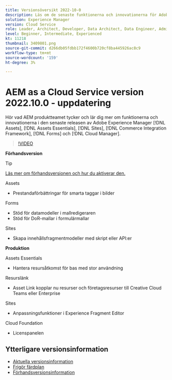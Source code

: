 ```yaml
---
title: Versionsöversikt 2022-10-0
description: Läs om de senaste funktionerna och innovationerna för Adobe Experience Manager 2022-10-0 [!DNL Assets Essentials], [!DNL Sites], [!DNL Screens], [!DNL Forms] och [!DNL Cloud Foundation].
solution: Experience Manager
version: Cloud Service
role: Leader, Architect, Developer, Data Architect, Data Engineer, Admin, User
level: Beginner, Intermediate, Experienced
kt: 11218
thumbnail: 3409801.png
source-git-commit: d266db05fdbb172f4600b720cf8ba445926ac8c9
workflow-type: tm+mt
source-wordcount: '159'
ht-degree: 3%

---
```


# AEM as a Cloud Service version 2022.10.0 - uppdatering

Hör vad AEM produktteamet tycker och lär dig mer om funktionerna och innovationerna i den senaste releasen av Adobe Experience Manager [!DNL Assets], [!DNL Assets Essentials], [!DNL Sites], [!DNL Commerce Integration Framework], [!DNL Forms] och [!DNL Cloud Manager].

>[!VIDEO](https://video.tv.adobe.com/v/3409801/?quality=12&learn=on)

**Förhandsversion**

>[!TIP]
>
>[Läs mer om förhandsversionen och hur du aktiverar den.](https://experienceleague.adobe.com/docs/experience-manager-cloud-service/content/release-notes/prerelease.html)

Assets

* Prestandaförbättringar för smarta taggar i bilder

Forms

* Stöd för datamodeller i mallredigeraren
* Stöd för DoR-mallar i formulärmallar

Sites

* Skapa innehållsfragmentmodeller med skript eller API:er

**Produktion**

Assets Essentials

* Hantera resursåtkomst för bas med stor användning

Resurslänk

* Asset Link kopplar nu resurser och företagsresurser till Creative Cloud Teams eller Enterprise

Sites

* Anpassningsfunktioner i Experience Fragment Editor

Cloud Foundation

* Licenspanelen

<!-- Have questions about the release?  Discuss the release in [Experience League Communities](https://adobe.ly/3paYDAo) -->

## Ytterligare versionsinformation

* [Aktuella versionsinformation](https://experienceleague.adobe.com/docs/experience-manager-cloud-service/content/release-notes/home.html)
* [Frigör färdplan](https://experienceleague.adobe.com/docs/experience-manager-release-information/aem-release-updates/update-releases-roadmap.html)
* [Förhandsversionsinformation](https://experienceleague.adobe.com/docs/experience-manager-cloud-service/content/release-notes/prerelease.html)
